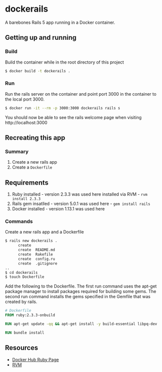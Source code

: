 # dockerails

A barebones Rails 5 app running in a Docker container.

## Getting up and running

### Build

Build the container while in the root directory of this project

```sh
$ docker build -t dockerails .
```

### Run

Run the rails server on the container and point port 3000 in the container to the local port 3000.

```sh
$ docker run -it --rm -p 3000:3000 dockerails rails s
```

You should now be able to see the rails welcome page when visiting http://localhost:3000

## Recreating this app

### Summary

1. Create a new rails app
2. Create a `Dockerfile`

## Requirements

1. Ruby installed - version 2.3.3 was used here installed via RVM - `rvm install 2.3.3`
2. Rails gem insatlled - version 5.0.1 was used here - `gem install rails`
3. Docker installed - version 1.13.1 was used here

### Commands

Create a new rails app and a Dockerfile

```sh
$ rails new dockerails .
      create
      create  README.md
      create  Rakefile
      create  config.ru
      create  .gitignore
..
$ cd dockerails
$ touch Dockerfile
```

Add the following to the Dockerfile. The first run command uses the apt-get package manager to install packages required for building some gems. The second run command installs the gems specified in the Gemfile that was created by rails.

```dockerfile
# Dockerfile
FROM ruby:2.3.3-onbuild

RUN apt-get update -qq && apt-get install -y build-essential libpq-dev nodejs

RUN bundle install
```

## Resources

- [Docker Hub Ruby Page](https://hub.docker.com/_/ruby)
- [RVM](https://rvm.io)
